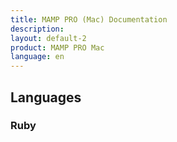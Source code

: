 ```yaml
---
title: MAMP PRO (Mac) Documentation
description: 
layout: default-2
product: MAMP PRO Mac
language: en
---
```


## Languages

### Ruby
